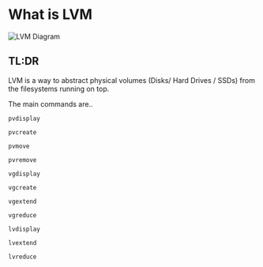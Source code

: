 # What is LVM


![LVM Diagram](img/lvmdiagram.jpg)

## TL:DR

LVM is a way to abstract physical volumes (Disks/ Hard Drives / SSDs) from the filesystems running on top. 

The main commands are..

````
pvdisplay

pvcreate

pvmove

pvremove

vgdisplay

vgcreate

vgextend

vgreduce

lvdisplay

lvextend

lvreduce
````
